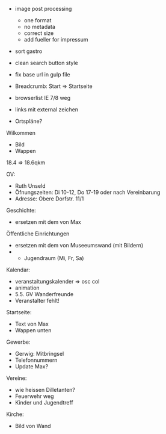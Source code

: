 - image post processing
  - one format
  - no metadata
  - correct size
  - add fueller for impressum

- sort gastro
- clean search button style
- fix base url in gulp file
- Breadcrumb: Start => Startseite
- browserlist IE 7/8 weg
- links mit external zeichen
- Ortspläne?

Wilkommen
- Bild
- Wappen

18.4 => 18.6qkm

OV:
- Ruth Unseld
- Öfnungszeiten: Di 10-12, Do 17-19 oder nach Vereinbarung
- Adresse: Obere Dorfstr. 11/1

Geschichte:
- ersetzen mit dem von Max

Öffentliche Einrichtungen
- ersetzen mit dem von Museeumswand (mit Bildern)
- + Jugendraum (Mi, Fr, Sa)

Kalendar:
- veranstaltungskalender => osc col
- animation
- 5.5. GV Wanderfreunde
- Veranstalter fehlt!

Startseite:
- Text von Max
- Wappen unten

Gewerbe:
- Gerwig: Mitbringsel
- Telefonnummern
- Update Max?

Vereine:
- wie heissen Dilletanten?
- Feuerwehr weg
- Kinder und Jugendtreff

Kirche:
- Bild von Wand
